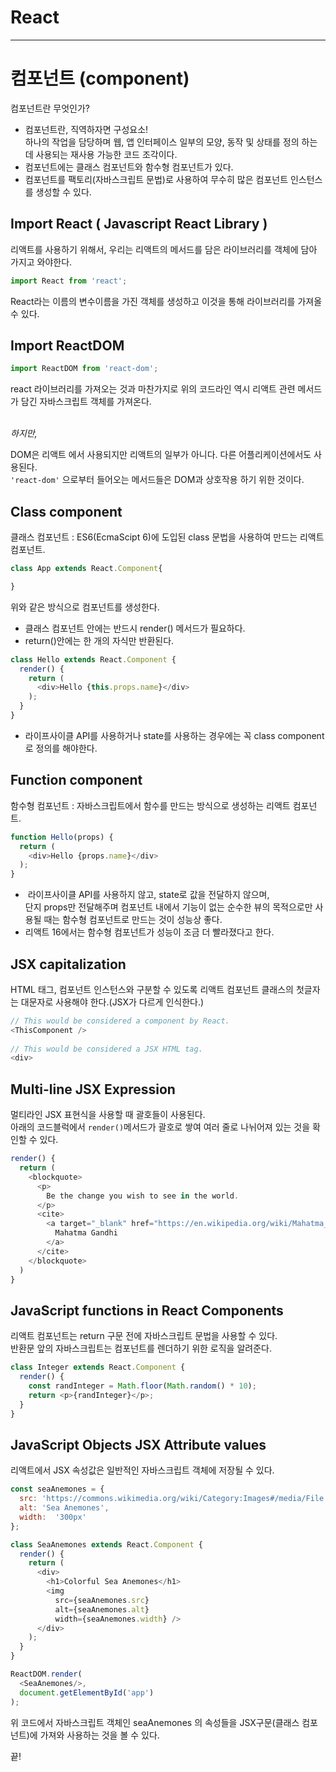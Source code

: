 # React
-----

# 컴포넌트 (component)  

 컴포넌트란 무엇인가?  

- 컴포넌트란, 직역하자면 구성요소!<br/>
 하나의 작업을 담당하며 웹, 앱 인터페이스 일부의 모양, 동작 및 상태를 정의 하는데 사용되는 재사용 가능한 코드 조각이다.<br/> 
- 컴포넌트에는 클래스 컴포넌트와 함수형 컴포넌트가 있다.
- 컴포넌트를 팩토리(자바스크립트 문법)로 사용하여 무수히 많은 컴포넌트 인스턴스를 생성할 수 있다.

 ## Import React ( Javascript React Library )

리액트를 사용하기 위해서, 우리는 리액트의 메서드를 담은 라이브러리를 객체에 담아 가지고 와야한다.

``` Javascript
import React from 'react';
```

React라는 이름의 변수이름을 가진 객체를 생성하고 이것을 통해 라이브러리를 가져올 수 있다.

## Import ReactDOM

``` Javascript
import ReactDOM from 'react-dom';
```
react 라이브러리를 가져오는 것과 마찬가지로 위의 코드라인 역시 리액트 관련 메서드가 담긴 자바스크립트 객체를 가져온다.  
<br/>

*하지만,*<br/>

DOM은 리액트 에서 사용되지만 리액트의 일부가 아니다. 다른 어플리케이션에서도 사용된다.<br/>
`'react-dom'` 으로부터 들어오는 메서드들은 DOM과 상호작용 하기 위한 것이다.<br/>



 ## Class component

  클래스 컴포넌트 : ES6(EcmaScipt 6)에 도입된 class 문법을 사용하여 만드는 리액트 컴포넌트.<br/>

``` javascript
class App extends React.Component{

}
```
 위와 같은 방식으로 컴포넌트를 생성한다.

  - 클래스 컴포넌트 안에는 반드시 render() 메서드가 필요하다.<br/>
  - return()안에는 한 개의 자식만 반환된다.

``` javascript
class Hello extends React.Component {
  render() {
    return (
      <div>Hello {this.props.name}</div>
    );
  }
}
```

- 라이프사이클 API를 사용하거나 state를 사용하는 경우에는 꼭 class component로 정의를 해야한다.


## Function component

함수형 컴포넌트 :  자바스크립트에서 함수를 만드는 방식으로 생성하는 리액트 컴포넌트.  


``` Javascript
function Hello(props) {
  return (
    <div>Hello {props.name}</div>
  );
}
```
-  라이프사이클 API를 사용하지 않고, state로 값을 전달하지 않으며,<br/>
단지 props만 전달해주며 컴포넌트 내에서 기능이 없는 순수한 뷰의 목적으로만 사용될 때는 함수형 컴포넌트로 만드는 것이 성능상 좋다.
- 리액트 16에서는 함수형 컴포넌트가 성능이 조금 더 빨라졌다고 한다.



## JSX capitalization

HTML 태그, 컴포넌트 인스턴스와 구분할 수 있도록 리액트 컴포넌트 클래스의 첫글자는 대문자로 사용해야 한다.(JSX가 다르게 인식한다.)

``` javascript
// This would be considered a component by React.
<ThisComponent />
  
// This would be considered a JSX HTML tag. 
<div>
```



## Multi-line JSX Expression

멀티라인 JSX 표현식을 사용할 때 괄호들이 사용된다.<br/>
아래의 코드블럭에서 `render()`메서드가 괄호로 쌓여 여러 줄로 나뉘어져 있는 것을 확인할 수 있다.

``` javascript
render() {
  return (
    <blockquote>
      <p>
        Be the change you wish to see in the world.
      </p>
      <cite>
        <a target="_blank" href="https://en.wikipedia.org/wiki/Mahatma_Gandhi">
          Mahatma Gandhi
        </a>
      </cite>
    </blockquote>
  )
}
```

## JavaScript functions in React Components

리액트 컴포넌트는  return 구문 전에 자바스크립트 문법을 사용할 수 있다.<br/>
반환문 앞의 자바스크립트는 컴포넌트를 렌더하기 위한 로직을 알려준다.

``` javascript
class Integer extends React.Component {
  render() {
    const randInteger = Math.floor(Math.random() * 10);
    return <p>{randInteger}</p>;
  }
}
```


## JavaScript Objects JSX Attribute values

리액트에서 JSX 속성값은 일반적인 자바스크립트 객체에 저장될 수 있다.


``` javascript
const seaAnemones = {
  src: 'https://commons.wikimedia.org/wiki/Category:Images#/media/File:Anemones_0429.jpg',
  alt: 'Sea Anemones',
  width:  '300px'
};

class SeaAnemones extends React.Component {
  render() {
    return (
      <div>
        <h1>Colorful Sea Anemones</h1>
        <img 
          src={seaAnemones.src}
          alt={seaAnemones.alt}
          width={seaAnemones.width} />
      </div>
    );
  }
}

ReactDOM.render(
  <SeaAnemones/>,
  document.getElementById('app')
);

```

 위 코드에서 자바스크립트 객체인 seaAnemones 의 속성들을 JSX구문(클래스 컴포넌트)에 가져와 사용하는 것을 볼 수 있다.

끝!